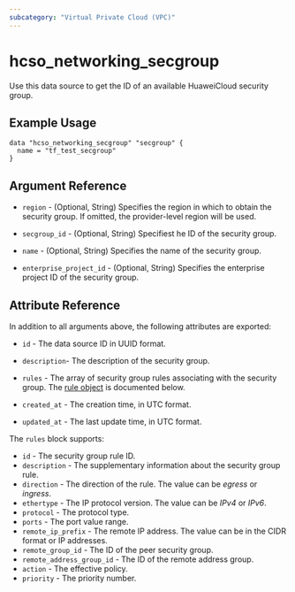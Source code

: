 ```yaml
---
subcategory: "Virtual Private Cloud (VPC)"
---
```


# hcso_networking_secgroup

Use this data source to get the ID of an available HuaweiCloud security group.

## Example Usage

```hcl
data "hcso_networking_secgroup" "secgroup" {
  name = "tf_test_secgroup"
}
```

## Argument Reference

* `region` - (Optional, String) Specifies the region in which to obtain the security group. If omitted, the
  provider-level region will be used.

* `secgroup_id` - (Optional, String) Specifiest he ID of the security group.

* `name` - (Optional, String) Specifies the name of the security group.

* `enterprise_project_id` - (Optional, String) Specifies the enterprise project ID of the security group.

## Attribute Reference

In addition to all arguments above, the following attributes are exported:

* `id` - The data source ID in UUID format.

* `description`- The description of the security group.

* `rules` - The array of security group rules associating with the security group.
  The [rule object](#security_group_rule) is documented below.

* `created_at` - The creation time, in UTC format.

* `updated_at` - The last update time, in UTC format.

<a name="security_group_rule"></a>
The `rules` block supports:

* `id` - The security group rule ID.
* `description` - The supplementary information about the security group rule.
* `direction` - The direction of the rule. The value can be *egress* or *ingress*.
* `ethertype` - The IP protocol version. The value can be *IPv4* or *IPv6*.
* `protocol` - The protocol type.
* `ports` - The port value range.
* `remote_ip_prefix` - The remote IP address. The value can be in the CIDR format or IP addresses.
* `remote_group_id` - The ID of the peer security group.
* `remote_address_group_id` - The ID of the remote address group.
* `action` - The effective policy.
* `priority` - The priority number.
